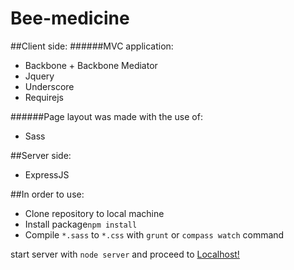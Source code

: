 # Bee-medicine

##Client side:
######MVC application:
  - Backbone + Backbone Mediator
  - Jquery
  - Underscore
  - Requirejs

######Page layout was made with the use of:
  - Sass

##Server side:
  - ExpressJS

##In order to use:
  - Clone repository to local machine
  - Install package``` npm install ```
  - Compile ```*.sass``` to ```*.css``` with ```grunt``` or ```compass watch``` command 

start server with ```node server``` and proceed to [Localhost!](https://localhost:1020)



  
